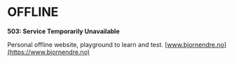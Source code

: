 # OFFLINE
**503: Service Temporarily Unavailable**

Personal offline website, playground to learn and test. [www.bjornendre.no](https://www.bjornendre.no)